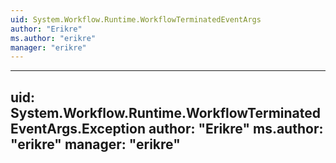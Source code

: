```yaml
---
uid: System.Workflow.Runtime.WorkflowTerminatedEventArgs
author: "Erikre"
ms.author: "erikre"
manager: "erikre"
---
```


---
uid: System.Workflow.Runtime.WorkflowTerminatedEventArgs.Exception
author: "Erikre"
ms.author: "erikre"
manager: "erikre"
---
